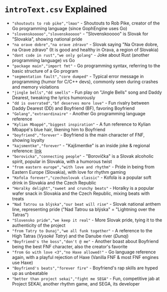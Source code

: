 # `introText.csv` Explained

* `"shoutouts to rob pike","lmao"` - Shoutouts to Rob Pike, creator of the Go programming language (since GophEngine uses Go)
* `"slovenskooooo","slovenskooooo"` - "Slovenskooooo" is Slovak for "Slovakia", showing national pride
* `"na orave dobre","na orave zdravo"` - Slovak saying "Na Orave dobre, na Orave zdravo" (It is good and healthy in Orava, a region of Slovakia)
* `"dont code in rust","we only golang"` - Joke about Rust (another programming language) vs Go
* `"package main","import fmt"` - Go programming syntax, referring to the basic structure of a Go program
* `"segmentation fault","core dumped"` - Typical error message in programming (humor for C/C++ devs), commonly seen during crashes and memory violations
* `"jingle bells","dd smells"` - Fun play on "Jingle Bells" song and Daddy Dearest, tweaking the lyrics humorously
* `"dd is overrated","bf deserves more love"` - Fun rivalry between Daddy Dearest (DD) and Boyfriend (BF), favoring Boyfriend
* `"Golang","extraordinaire"` - Another Go programming language reference
* `"Kylian Mbappé","biggest inspiration"` - A fun reference to Kylian Mbappé's blue hair, likening him to Boyfriend
* `"boyfriend","forever"` - Boyfriend is the main character of FNF, showing loyalty
* `"kajsmentke","forever"` - "Kajšmentke" is an inside joke & regional reference: [link](https://www1.pluska.sk/soubiznis/domaci-soubiznis/pamatate-beatu-kajsmentke-to-je-premena-drazdive-foto-postele-odhalenymi-prsiami)
* `"borovicka","connecting people"` - "Borovička" is a Slovak alcoholic spirit, popular in Slovakia, with a humorous twist
* `"from eastern europe","with love and rhythm"` - Pride in being from Eastern Europe (Slovakia), with love for rhythm gaming
* `"Kofola forever","czechoslovak classic"` - Kofola is a popular soft drink in Slovakia and the Czech Republic
* `"Horalky delight","sweet and crunchy beats"` - Horalky is a popular wafer snack in Slovakia and the Czech Republic, mixing beats with treats
* `"Nad Tatrou sa blýska","our beat will rise"` - Slovak national anthem line, representing pride ("Nad Tatrou sa blýska" = "Lightning over the Tatras")
* `"Slovensko pride","we keep it real"` - More Slovak pride, tying it to the authenticity of the project
* `"from Tatry to Dunaj","we all funk together"` - A reference to the High Tatras (*Vysoké Tatry*) and the Danube river (*Dunaj*)
* `"Boyfriend's the boss","don't @ me"` - Another boast about Boyfriend being the best FNF character, also the creator's favorite
* `"from Go with love <3","no Haxe allowed!"` - Go language reference again, with a playful rejection of Haxe (Vanilla FNF & most FNF engines use Haxe)
* `"Boyfriend's beats","forever fire"` - Boyfriend's rap skills are hyped up as unbeatable
* `"better than project sekai","fight me SEGA"` - Fun, competitive jab at Project SEKAI, another rhythm game, and SEGA, its developer
